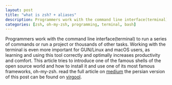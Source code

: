 ```yaml
---
layout: post
title: "what is zsh? + aliases"
description: Programmers work with the command line interface(terminal) to run a series of commands or run a project or thousands of other tasks. Working with the terminal is even more important for GUN/Linux and macOS users, as learning and using this tool correctly and optimally increases productivity and comfort. This article tries to introduce one of the famous shells of the open source world and how to install it and use one of its most famous frameworks, oh-my-zsh. read the full article on
categories: [zsh, oh-my-zsh, programming, terminal, bash]
---
```


Programmers work with the command line interface(terminal) to run a series of commands or run a project or thousands of other tasks. Working with the terminal is even more important for GUN/Linux and macOS users, as learning and using this tool correctly and optimally increases productivity and comfort. This article tries to introduce one of the famous shells of the open source world and how to install it and use one of its most famous frameworks, oh-my-zsh. read the full article on [medium](https://medium.com/@Amirhossein_Zareian/what-is-zsh-aliases-39aea7317652)
the persian version of this post can be found on [virgool](https://virgool.io/codenevis/%D9%BE%D9%88%D8%B3%D8%AA%D9%87-%D8%B2%DB%8Czsh-%DA%86%DB%8C%D8%B3%D8%AA-alias-%D9%87%D8%A7-efij7767u69c).
